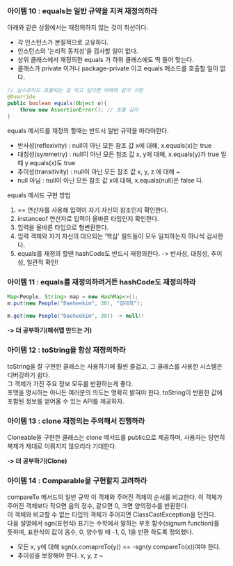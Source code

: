 ### 아이템 10 : equals는 일반 규약을 지켜 재정의하라

아래와 같은 상황에서는 재정의하지 않는 것이 최선이다.
- 각 인스턴스가 본질적으로 교유하다.
- 인스턴스의 '논리적 동치성'을 검사할 일이 없다.
- 상위 클래스에서 재정의한 equals 가 하위 클래스에도 딱 들어 맞는다.
- 클래스가 private 이거나 package-private 이고 equals 메소드를 호출할 일이 없다.
```java
// 실수로라도 호출되는 걸 막고 싶다면 아래와 같이 구현
@Override
public boolean equals(Object o){
    throw new AssertionError(); // 호출 금지
}
```

equals 메서드를 재정의 할때는 반드시 일반 규약을 따라야한다.
- 반사성(reflexivity) : null이 아닌 모든 참조 값 x에 대해, x.equals(x)는 true
- 대칭성(symmetry) : null이 아닌 모든 참조 값 x, y에 대해, x.equals(y)가 true 일때 y.equals(x)도 true
- 추이성(transitivity) : null이 아닌 모든 참조 값 x, y, z 에 대해 ~
- null 아님 : null이 아닌 모든 참조 값 x에 대해, x.equals(null)은 false 다.

equals 메서드 구현 방법
1. == 연산자를 사용해 입력이 자기 자신의 참조인지 확인한다.
2. instanceof 연산자로 입력이 올바른 타입인지 확인한다.
3. 입력을 올바른 타입으로 형변환한다.
4. 입력 객체와 자기 자신의 대으되는 '핵심' 필드들이 모두 일치하는지 하나씩 검사한다.
5. equals를 재정의 할땐 hashCode도 반드시 재정의한다.
-> 반사성, 대칭성, 추이성, 일관적 확인!


### 아이템 11 : equals를 재정의하려거든 hashCode도 재정의하라

```java
Map<People, String> map = new HashMap<>();
m.put(new People("Daeheekim", 30), "김대희");

m.get(new People("Daeheekim", 30)) -> null!!
```

**-> 더 공부하기(해쉬맵 만드는 거)**


### 아이템 12 : toString을 항상 재정의하라

toString을 잘 구현한 클래스는 사용하기에 훨씬 즐겁고, 그 클래스를 사용한 시스템은 디버깅하기 쉽다.  
그 객체가 가진 주요 정보 모두를 반환하는게 좋다.  
포맷을 명시하는 아니든 여러분의 의도는 명확히 밝혀야 한다.
toString이 반환한 값에 포함된 정보를 얻어올 수 있는 API를 제공하자.


### 아이템 13 : clone 재정의는 주의해서 진행하라

Cloneable을 구현한 클래스는 clone 메서드를 public으로 제공하며, 사용자는 당연히 복제가 제대로 이뤄지지 않으리라 기대한다.  

**-> 더 공부하기(Clone)**

### 아이템 14 : Comparable을 구현할지 고려하라  

compareTo 메서드의 일반 규약
이 객체와 주어진 객체의 순서를 비교한다. 이 객체가 주어진 객체보다 작으면 음의 정수, 같으면 0, 크면 양의정수를 반환한다.  
이 객체와 비교할 수 없는 타입의 객체가 주어지면 ClassCastException을 던진다.  
다음 설명에서 sgn(표현식) 표기는 수학에서 말하는 부호 함수(signum function)를 뜻하며, 표현식의 값이 음수, 0, 양수일 때 -1, 0, 1을 반환 하도록 정의했다.

- 모든 x, y에 대해 sgn(x.comapreTo(y)) == -sgn(y.compareTo(x))여야 한다.
- 추이성을 보장해야 한다. x, y, z ~